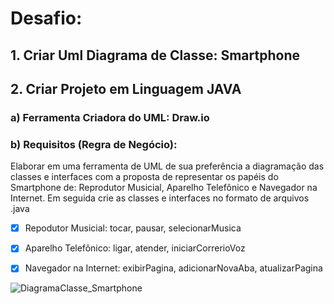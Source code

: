 # Desafio: 
## 1. Criar Uml Diagrama de Classe: Smartphone
## 2. Criar Projeto em Linguagem JAVA

### a) Ferramenta Criadora do UML: Draw.io
### b) Requisitos (Regra de Negócio): 

Elaborar em uma ferramenta de UML de sua preferência a diagramação das classes e interfaces com a proposta de representar os papéis do Smartphone de: 
Reprodutor Musicial, Aparelho Telefônico e Navegador na Internet. Em seguida crie as classes e interfaces no formato de arquivos .java


- [x]  Repodutor Musicial: tocar, pausar, selecionarMusica
- [x]  Aparelho Telefônico: ligar, atender, iniciarCorrerioVoz
- [x]  Navegador na Internet: exibirPagina, adicionarNovaAba, atualizarPagina


![DiagramaClasse_Smartphone](https://github.com/Thi2030/Uml_DiagramaClasse_Smartphone/assets/95144921/ce737b71-92dc-4e0e-9abe-91a7a7abdb99)
